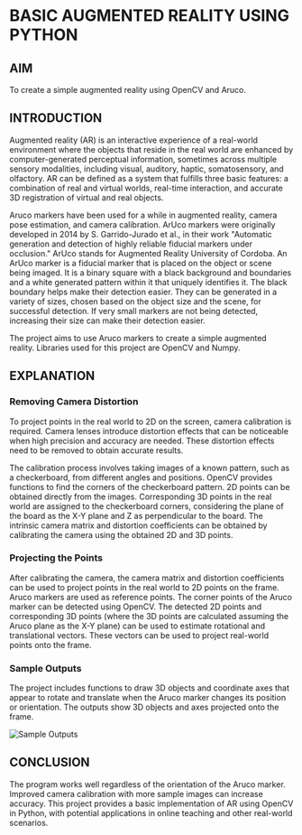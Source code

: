 # BASIC AUGMENTED REALITY USING PYTHON

## AIM
To create a simple augmented reality using OpenCV and Aruco.

## INTRODUCTION
Augmented reality (AR) is an interactive experience of a real-world environment where the objects that reside in the real world are enhanced by computer-generated perceptual information, sometimes across multiple sensory modalities, including visual, auditory, haptic, somatosensory, and olfactory. AR can be defined as a system that fulfills three basic features: a combination of real and virtual worlds, real-time interaction, and accurate 3D registration of virtual and real objects.

Aruco markers have been used for a while in augmented reality, camera pose estimation, and camera calibration. ArUco markers were originally developed in 2014 by S. Garrido-Jurado et al., in their work "Automatic generation and detection of highly reliable fiducial markers under occlusion." ArUco stands for Augmented Reality University of Cordoba. An ArUco marker is a fiducial marker that is placed on the object or scene being imaged. It is a binary square with a black background and boundaries and a white generated pattern within it that uniquely identifies it. The black boundary helps make their detection easier. They can be generated in a variety of sizes, chosen based on the object size and the scene, for successful detection. If very small markers are not being detected, increasing their size can make their detection easier.

The project aims to use Aruco markers to create a simple augmented reality. Libraries used for this project are OpenCV and Numpy.

## EXPLANATION
### Removing Camera Distortion
To project points in the real world to 2D on the screen, camera calibration is required. Camera lenses introduce distortion effects that can be noticeable when high precision and accuracy are needed. These distortion effects need to be removed to obtain accurate results.

The calibration process involves taking images of a known pattern, such as a checkerboard, from different angles and positions. OpenCV provides functions to find the corners of the checkerboard pattern. 2D points can be obtained directly from the images. Corresponding 3D points in the real world are assigned to the checkerboard corners, considering the plane of the board as the X-Y plane and Z as perpendicular to the board. The intrinsic camera matrix and distortion coefficients can be obtained by calibrating the camera using the obtained 2D and 3D points.

### Projecting the Points
After calibrating the camera, the camera matrix and distortion coefficients can be used to project points in the real world to 2D points on the frame. Aruco markers are used as reference points. The corner points of the Aruco marker can be detected using OpenCV. The detected 2D points and corresponding 3D points (where the 3D points are calculated assuming the Aruco plane as the X-Y plane) can be used to estimate rotational and translational vectors. These vectors can be used to project real-world points onto the frame.

### Sample Outputs
The project includes functions to draw 3D objects and coordinate axes that appear to rotate and translate when the Aruco marker changes its position or orientation. The outputs show 3D objects and axes projected onto the frame.

![Sample Outputs](Results/Sample_Outputs.png)

## CONCLUSION
The program works well regardless of the orientation of the Aruco marker. Improved camera calibration with more sample images can increase accuracy. This project provides a basic implementation of AR using OpenCV in Python, with potential applications in online teaching and other real-world scenarios.

